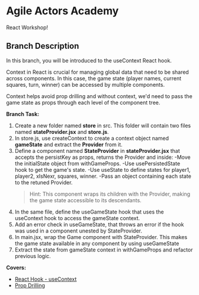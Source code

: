 # Agile Actors Academy

React Workshop!

## Branch Description

In this branch, you will be introduced to the useContext React hook.

Context in React is crucial for managing global data that need to be shared across components. In this case,
the game state (player names, current squares, turn, winner) can be accessed by multiple components.

Context helps avoid prop drilling and without context, we'd need to pass the game state as props through each level of the component tree.

**Branch Task:**

1. Create a new folder named **store** in src. This folder will contain two files named **stateProvider.jsx** and **store.js**.
2. In store.js, use createContext to create a context object named **gameState** and extract the **Provider** from it.
3. Define a component named **StateProvider** in **stateProvider.jsx** that accepts the persistKey as props, returns the Provider and inside:
   -Move the initialState object from withGameProps.
   -Use usePersistedState hook to get the game's state.
   -Use useState to define states for player1, player2, xIsNexr, squares, winner.
   -Pass an object containing each state to the retuned Provider.
   > Hint: This component wraps its children with the Provider, making the game state accessible to its descendants.
4. In the same file, define the useGameState hook that uses the useContext hook to access the gameState context.
5. Add an error check in useGameState, that throws an error if the hook was used in a component unested by StateProvider.
6. In main.jsx, wrap the Game component with StateProvider. This makes the game state available in any component by using useGameState
7. Extract the state from gameState context in withGameProps and refactor previous logic.

**Covers:**

- [React Hook - useContext](https://react.dev/reference/react/useContext)
- [Prop Drilling](https://dev.to/codeofrelevancy/what-is-prop-drilling-in-react-3kol)
